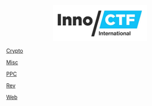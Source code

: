 
<p align="center"><img src="Files/Capture.PNG" height="50%" width="50%"></p>

<p align="left"><a href="https://github.com/Ne0Lux-C1Ph3r/WRITE-UP/tree/master/InnoCTF%202019/Crypto/index.md">Crypto</a></p>
<p align="left"><a href="https://github.com/Ne0Lux-C1Ph3r/WRITE-UP/blob/master/InnoCTF%202019/Misc/index.md">Misc</a></p>
<p align="left"><a href="https://github.com/Ne0Lux-C1Ph3r/WRITE-UP/tree/master/InnoCTF%202019/PPC/index.md">PPC</a></p>
<p align="left"><a href="https://github.com/Ne0Lux-C1Ph3r/WRITE-UP/tree/master/InnoCTF%202019/Rev/index.md">Rev</a></p>
<p align="left"><a href="https://github.com/Ne0Lux-C1Ph3r/WRITE-UP/tree/master/InnoCTF%202019/Web/index.md">Web</a></p> 
